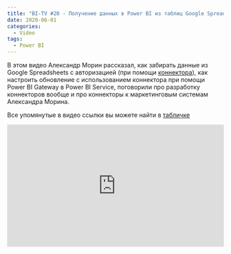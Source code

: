 ```yaml
---
title: "BI-TV #20 - Получение данных в Power BI из таблиц Google Spreadsheets с авторизацией"
date: 2020-06-01
categories:
  - Video
tags:
  - Power BI
---
```


В этом видео Александр Морин рассказал, как забирать данные из Google Spreadsheets с авторизацией (при помощи [коннектора](https://github.com/morinad/PQGoogleSpreadsheet)), как настроить обновление с использованием коннектора при помощи Power BI Gateway в Power BI Service, поговорили про разработку коннекторов вообще и про коннекторы к маркетинговым системам Александра Морина. 

Все упомянутые в видео ссылки вы можете найти в [табличке](https://docs.google.com/spreadsheets/d/1bfFfmFXYdXKXuUzh52sGl8S554KsW7cVzRiQD1lY3qQ/edit#gid=0)

<style>.embed-container { position: relative; padding-bottom: 56.25%; height: 0; overflow: hidden; max-width: 100%; } .embed-container iframe, .embed-container object, .embed-container embed { position: absolute; top: 0; left: 0; width: 100%; height: 100%; }</style><div class='embed-container'><iframe src='https://www.youtube.com/embed/AwaCQXRSooQ' frameborder='0' allowfullscreen></iframe></div>

